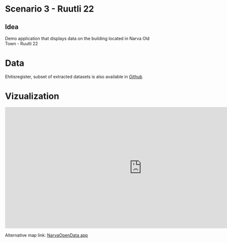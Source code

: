 # Scenario 3 - Ruutli 22

## Idea

Demo application that displays data on the building located in Narva Old Town - Ruutli 22

# Data

Ehitisregister, subset of extracted datasets is also available in [Github](https://github.com/olexandr7/opendata-urban-ee/tree/master/ruutli22%20scenario)

# Vizualization

<iframe src="https://olcher.shinyapps.io/ruutli22/" frameborder="0" width = "900px" height = "400px"></iframe>

Alternative map link: [NarvaOpenData app](https://olcher.shinyapps.io/ruutli22/)
